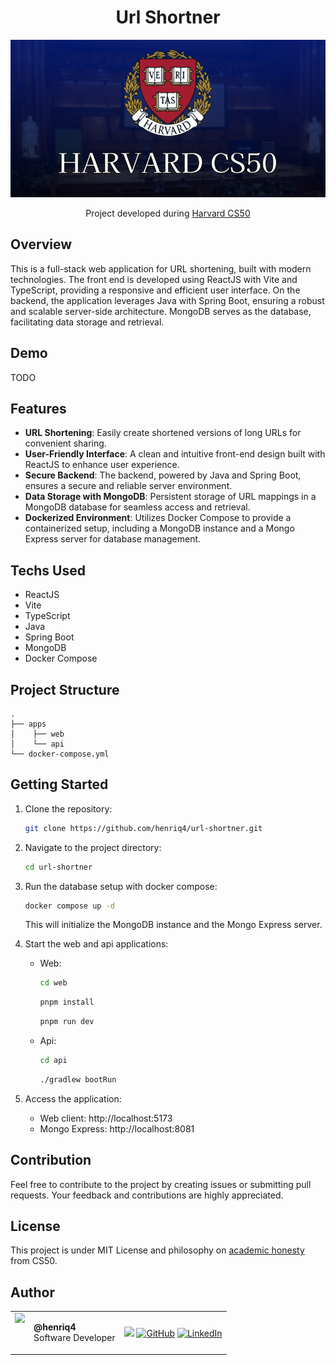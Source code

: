 <h1 align="center">Url Shortner</h1>

<p align="center">
  <img src="./assets/cs50-harvard-banner.png" />
</p>

<p align="center">
Project developed during <a href="https://cs50.harvard.edu/x/2023/">Harvard CS50</a>
</p>

## Overview

This is a full-stack web application for URL shortening, built with modern technologies. The front end is developed using ReactJS with Vite and TypeScript, providing a responsive and efficient user interface. On the backend, the application leverages Java with Spring Boot, ensuring a robust and scalable server-side architecture. MongoDB serves as the database, facilitating data storage and retrieval.

## Demo

TODO

## Features

- **URL Shortening**: Easily create shortened versions of long URLs for convenient sharing.
- **User-Friendly Interface**: A clean and intuitive front-end design built with ReactJS to enhance user experience.
- **Secure Backend**: The backend, powered by Java and Spring Boot, ensures a secure and reliable server environment.
- **Data Storage with MongoDB**: Persistent storage of URL mappings in a MongoDB database for seamless access and retrieval.
- **Dockerized Environment**: Utilizes Docker Compose to provide a containerized setup, including a MongoDB instance and a Mongo Express server for database management.

## Techs Used

- ReactJS
- Vite
- TypeScript
- Java
- Spring Boot
- MongoDB
- Docker Compose

## Project Structure

```
.
├── apps
│    ├── web
│    └── api
└── docker-compose.yml
```

## Getting Started

1. Clone the repository:

   ```bash
   git clone https://github.com/henriq4/url-shortner.git
   ```

2. Navigate to the project directory:

   ```bash
   cd url-shortner
   ```

3. Run the database setup with docker compose:

   ```bash
   docker compose up -d
   ```

   This will initialize the MongoDB instance and the Mongo Express server.

4. Start the web and api applications:

   - Web:

     ```bash
     cd web
     ```

     ```bash
     pnpm install
     ```

     ```bash
     pnpm run dev
     ```

   - Api:

     ```bash
     cd api
     ```

     ```bash
     ./gradlew bootRun
     ```

5. Access the application:

   - Web client: http://localhost:5173
   - Mongo Express: http://localhost:8081

## Contribution

Feel free to contribute to the project by creating issues or submitting pull requests. Your feedback and contributions are highly appreciated.

## License

This project is under MIT License and philosophy on [academic honesty](https://cs50.harvard.edu/x/2023/honesty/) from CS50.

## Author

<table>
  <tr>
    <td valign="top">
      <img src="https://github.com/henriq4.png?size=120" width=120>
    </td>
    <td valign="center">
      <p><b>@henriq4</b><br>Software Developer</p>
    </td>
    <td valign="center">
      <a href="https://henriquegc.com" target="_blank"><img src="https://img.shields.io/badge/henriquegc.com-black?&style=for-the-badge"></a>
      <a href="https://www.github.com/henriq4" target="_blank"><img src="https://img.shields.io/badge/GitHub-%23333333.svg?&style=for-the-badge&logo=github&logoColor=white" alt="GitHub"></a>
      <a href="https://www.linkedin.com/in/henriq4" target="_blank"><img src="https://img.shields.io/badge/-LinkedIn-%230077B5?style=for-the-badge&logo=linkedin&logoColor=white" target="_blank" alt="LinkedIn"></a> 
    </td>
  </tr>
  </table>
